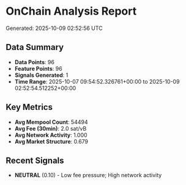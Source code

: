 # OnChain Analysis Report
Generated: 2025-10-09 02:52:56 UTC

## Data Summary
- **Data Points**: 96
- **Feature Points**: 96
- **Signals Generated**: 1
- **Time Range**: 2025-10-07 09:54:52.326761+00:00 to 2025-10-09 02:52:54.512252+00:00

## Key Metrics
- **Avg Mempool Count**: 54494
- **Avg Fee (30min)**: 2.0 sat/vB
- **Avg Network Activity**: 1.000
- **Avg Market Structure**: 0.679

## Recent Signals
- **NEUTRAL** (0.10) - Low fee pressure; High network activity
